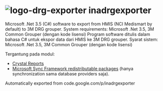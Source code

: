 # ![logo-drg-exporter](https://cloud.githubusercontent.com/assets/1911436/6884902/fa61900a-d606-11e4-882b-5115802ba641.png) inadrgexporter
Microsoft .Net 3.5 (C#) software to export from HMIS (NCI Medismart by default) to 3M DRG grouper.
System requirements: Microsoft .Net 3.5, 3M Common Grouper (dengan kode lisensi)
Program software ditulis dalam bahasa C# untuk ekspor data dari HMIS ke 3M DRG grouper.
Syarat sistem: Microsoft .Net 3.5, 3M Common Grouper (dengan kode lisensi)

Tergantung pada modul:
 * [Crystal Reports](https://code.google.com/p/maverickmoell-download2/downloads/detail?name=CrystalReports10_5.zip&can=2&q=label%3AFeatured)
 * [Microsoft Sync Framework redistributable packages](http://www.microsoft.com/en-us/download/details.aspx?id=19502) (hanya synchronization sama database providers saja).

Automatically exported from code.google.com/p/inadrgexporter

